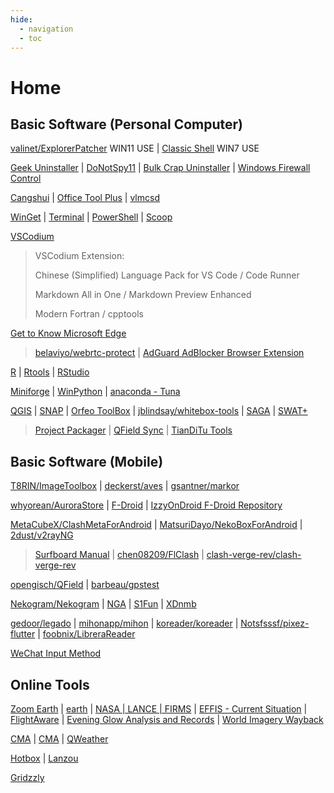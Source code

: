 ```yaml
---
hide:
  - navigation
  - toc
---
```


# Home

## Basic Software (Personal Computer)

[valinet/ExplorerPatcher](https://github.com/valinet/ExplorerPatcher) WIN11 USE | [Classic Shell](https://www.classicshell.net/) WIN7 USE

[Geek Uninstaller](https://geekuninstaller.com/) | [DoNotSpy11](https://pxc-coding.com/donotspy11/) | [Bulk Crap Uninstaller](https://www.bcuninstaller.com/) | [Windows Firewall Control](https://www.binisoft.org/wfc.php)

[Cangshui](https://kms.cangshui.net/) | [Office Tool Plus](https://github.com/YerongAI/Office-Tool) | [vlmcsd](https://github.com/Wind4/vlmcsd)

[WinGet](https://github.com/microsoft/winget-cli) | [Terminal](https://github.com/microsoft/terminal) | [PowerShell](https://github.com/PowerShell/PowerShell) | [Scoop](https://github.com/ScoopInstaller/Scoop)

[VSCodium](https://github.com/VSCodium/vscodium)

> VSCodium Extension: 
> 
> Chinese (Simplified) Language Pack for VS Code / Code Runner
> 
> Markdown All in One / Markdown Preview Enhanced
>
> Modern Fortran / cpptools

[Get to Know Microsoft Edge](https://www.microsoft.com/en-gb/edge)

> [belaviyo/webrtc-protect](https://github.com/belaviyo/webrtc-protect/) | [AdGuard AdBlocker Browser Extension](https://adguard.com/en/adguard-browser-extension/overview.html)

[R](https://mirrors.tuna.tsinghua.edu.cn/CRAN/bin/windows/base/) | [Rtools](https://mirrors.tuna.tsinghua.edu.cn/CRAN/bin/windows/Rtools/) | [RStudio](https://posit.co/download/rstudio-desktop/)

[Miniforge](https://github.com/conda-forge/miniforge) | [WinPython](https://github.com/winpython/winpython) | [anaconda - Tuna](https://mirrors.tuna.tsinghua.edu.cn/help/anaconda/)

[QGIS](https://qgis.org/en/site/) | [SNAP](https://step.esa.int/main/toolboxes/snap/) | [Orfeo ToolBox](https://www.orfeo-toolbox.org/) | [jblindsay/whitebox-tools](https://github.com/jblindsay/whitebox-tools) | [SAGA](https://saga-gis.sourceforge.io/en/index.html) | [SWAT+](https://swatplus.gitbook.io/docs)

> [Project Packager](https://plugins.qgis.org/plugins/ProjectPackager/) | [QField Sync](https://plugins.qgis.org/plugins/qfieldsync/) | [TianDiTu Tools](https://plugins.qgis.org/plugins/tianditu-tools/)

## Basic Software (Mobile)

[T8RIN/ImageToolbox](https://github.com/T8RIN/ImageToolbox) | [deckerst/aves](https://github.com/deckerst/aves) | [gsantner/markor](https://github.com/gsantner/markor)

[whyorean/AuroraStore](https://github.com/whyorean/AuroraStore) | [F-Droid](https://f-droid.org/) | [IzzyOnDroid F-Droid Repository](https://apt.izzysoft.de/fdroid/)

[MetaCubeX/ClashMetaForAndroid](https://github.com/MetaCubeX/ClashMetaForAndroid) | [MatsuriDayo/NekoBoxForAndroid](https://github.com/MatsuriDayo/NekoBoxForAndroid) | [2dust/v2rayNG](https://github.com/2dust/v2rayNG)

> [Surfboard Manual](https://getsurfboard.com/) | [chen08209/FlClash](https://github.com/chen08209/FlClash) | [clash-verge-rev/clash-verge-rev](https://github.com/clash-verge-rev/clash-verge-rev)

[opengisch/QField](https://github.com/opengisch/QField) | [barbeau/gpstest](https://github.com/barbeau/gpstest)

[Nekogram/Nekogram](https://github.com/Nekogram/Nekogram) | [NGA](https://f-droid.org/zh_Hans/packages/gov.anzong.androidnga/) | [S1Fun](https://s1fun.koalcat.com/) | [XDnmb](https://app.nmbxd.com/)

[gedoor/legado](https://github.com/gedoor/legado) | [mihonapp/mihon](https://github.com/mihonapp/mihon) | [koreader/koreader](https://github.com/koreader/koreader) | [Notsfsssf/pixez-flutter](https://github.com/Notsfsssf/pixez-flutter) | [foobnix/LibreraReader](https://github.com/foobnix/LibreraReader)

[WeChat Input Method](https://z.weixin.qq.com/)

## Online Tools

[Zoom Earth](https://zoom.earth/maps/satellite/) | [earth](https://earth.nullschool.net/) | [NASA | LANCE | FIRMS](https://firms.modaps.eosdis.nasa.gov/map/) | [EFFIS - Current Situation](https://forest-fire.emergency.copernicus.eu/apps/effis_current_situation/) | [FlightAware](https://zh.flightaware.com/) | [Evening Glow Analysis and Records](https://www.sunsetbot.top/map/) | [World Imagery Wayback](https://livingatlas.arcgis.com/wayback/)

[CMA](https://sci.cma.cn/dataGis/static/gridgis/#/pcindex) | [CMA](https://data.cma.cn/dataGis/static/grid4/#/pcindex) | [QWeather](https://www.qweather.com/weather)

[Hotbox](https://www.hotbox.fun/) | [Lanzou](https://pc.woozooo.com/)

[Gridzzly](http://www.gridzzly.com/)
